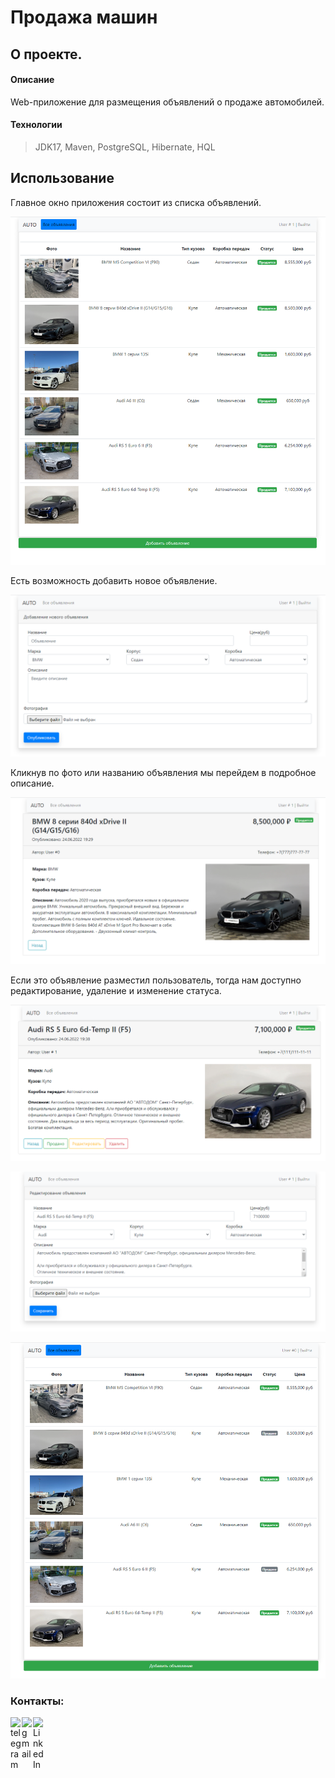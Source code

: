 # Продажа машин

## О проекте.

#### Описание
Web-приложение для размещения объявлений о продаже автомобилей.

#### Технологии
> JDK17, Maven, PostgreSQL, Hibernate, HQL


## Использование

Главное окно приложения состоит из списка объявлений.

![](images/index.png)

Есть возможность добавить новое объявление.

![](images/addPost.png)

Кликнув по фото или названию объявления мы перейдем в подробное описание.

![](images/desc.png)

Если это объявление разместил пользователь, тогда нам доступно редактирование, удаление и изменение статуса.

![](images/descUser.png)

![](images/edit.png)

![](images/indexWithSold.png)

### Контакты:
[<img align="left" alt="telegram" width="18px" src="https://cdn.jsdelivr.net/npm/simple-icons@3.3.0/icons/telegram.svg" />][telegram]
[<img align="left" alt="gmail" width="18px" src="https://cdn.jsdelivr.net/npm/simple-icons@3.3.0/icons/gmail.svg" />][gmail]
[<img align="left" alt="LinkedIn" width="18px" src="https://cdn.jsdelivr.net/npm/simple-icons@v3/icons/linkedin.svg" />][linkedin]


[telegram]: https://t.me/GrokDen
[gmail]: mailto:den.voiten@gmail.com
[linkedin]: https://www.linkedin.com/in/denis-voytenko-585488117/
